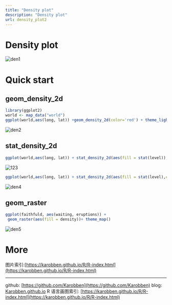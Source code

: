 ```yaml
---
title: "Density plot"
description: "Density plot"
url: density_plot2
---
```


# Density plot


![den1](https://i.loli.net/2020/06/19/rOxBlm9cqaRzpwu.png)

<a name="XxQSp"></a>
# Quick start
<a name="fXzqq"></a>
## geom_density_2d
```r
library(ggplot2)
world <- map_data("world")
ggplot(world,aes(long, lat)) +geom_density_2d(color='red') + theme_light()
```
![den2](https://i.loli.net/2020/06/19/cyRwGV41PEIQWxz.png)


<a name="tcYcw"></a>
## stat_density_2d
```r
ggplot(world,aes(long, lat)) + stat_density_2d(aes(fill = stat(level)), geom = "polygon") + theme_map()
```
![123](https://i.loli.net/2020/06/19/quDabenCps8B4hj.png)

```r
ggplot(world,aes(long, lat)) + stat_density_2d(aes(fill = stat(level),colour = region), geom = "polygon") + theme_map()+ theme(legend.position = 'none')
```
![den4](https://i.loli.net/2020/06/19/k79MqaCDOlSUmwv.png)

<a name="OX1Ol"></a>
## geom_raster

```r
ggplot(faithfuld, aes(waiting, eruptions)) +
 geom_raster(aes(fill = density))+ theme_map()
```
![den5](https://i.loli.net/2020/06/19/xLcKEaleb6kofmq.png)

<a name="FG8Ad"></a>
# More
图片索引:[https://karobben.github.io/R/R-index.html](https://karobben.github.io/R/R-index.html)



---
github: [https://github.com/Karobben](https://github.com/Karobben)
blog: [Karobben.github.io](http://Karobben.github.io)
R 语言画图索引: [https://karobben.github.io/R/R-index.html](https://karobben.github.io/R/R-index.html)
